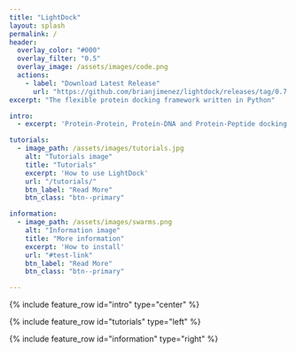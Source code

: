 ```yaml
---
title: "LightDock"
layout: splash
permalink: /
header:
  overlay_color: "#000"
  overlay_filter: "0.5"
  overlay_image: /assets/images/code.png
  actions:
    - label: "Download Latest Release"
      url: "https://github.com/brianjimenez/lightdock/releases/tag/0.7.0"
excerpt: "The flexible protein docking framework written in Python"

intro: 
  - excerpt: 'Protein-Protein, Protein-DNA and Protein-Peptide docking made easy'

tutorials:
  - image_path: /assets/images/tutorials.jpg
    alt: "Tutorials image"
    title: "Tutorials"
    excerpt: 'How to use LightDock'
    url: "/tutorials/"
    btn_label: "Read More"
    btn_class: "btn--primary"

information:
  - image_path: /assets/images/swarms.png
    alt: "Information image"
    title: "More information"
    excerpt: 'How to install'
    url: "#test-link"
    btn_label: "Read More"
    btn_class: "btn--primary"

---
```


{% include feature_row id="intro" type="center" %}

{% include feature_row id="tutorials" type="left" %}

{% include feature_row id="information" type="right" %}

